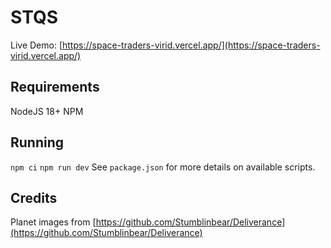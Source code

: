 # STQS

Live Demo: [https://space-traders-virid.vercel.app/](https://space-traders-virid.vercel.app/)

## Requirements

NodeJS 18+
NPM

## Running

`npm ci`
`npm run dev`
See `package.json` for more details on available scripts.

## Credits
Planet images from [https://github.com/Stumblinbear/Deliverance](https://github.com/Stumblinbear/Deliverance)
